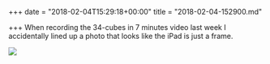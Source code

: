 +++
date = "2018-02-04T15:29:18+00:00"
title = "2018-02-04-152900.md"

+++
When recording the 34-cubes in 7 minutes video last week I accidentally lined up a photo that looks like the iPad is just a frame.

![](/uploads/2018/02/04/cubing.jpg)